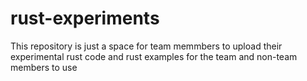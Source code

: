 # rust-experiments

This repository is just a space for team memmbers to upload their experimental rust code and rust examples for the team and non-team members to use
